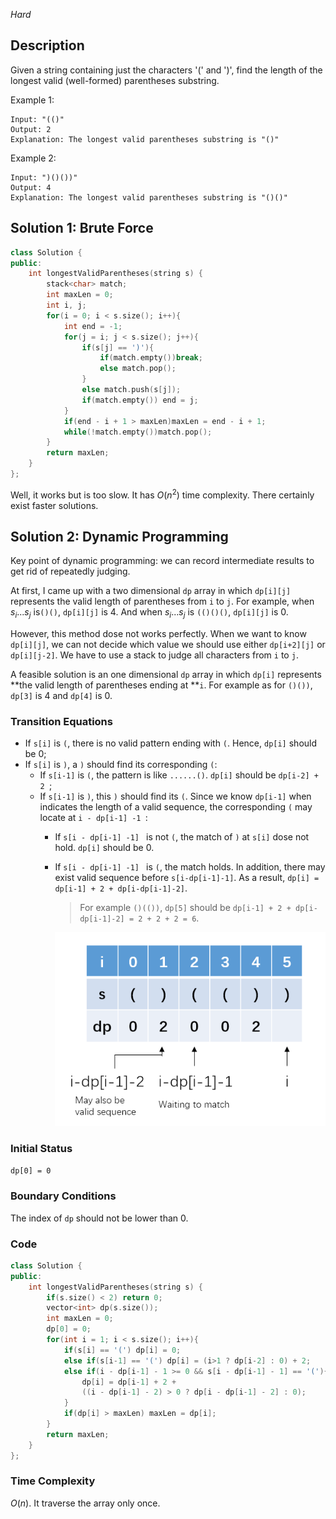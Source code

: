 *Hard*

## Description

Given a string containing just the characters '(' and ')', find the length of the longest valid (well-formed) parentheses substring.

Example 1:

```
Input: "(()"
Output: 2
Explanation: The longest valid parentheses substring is "()"
```

Example 2:

```
Input: ")()())"
Output: 4
Explanation: The longest valid parentheses substring is "()()"
```

## Solution 1: Brute Force

```c++
class Solution {
public:
    int longestValidParentheses(string s) {
        stack<char> match;
        int maxLen = 0;
        int i, j;
        for(i = 0; i < s.size(); i++){
            int end = -1;
            for(j = i; j < s.size(); j++){
                if(s[j] == ')'){
                    if(match.empty())break;
                    else match.pop();
                }
                else match.push(s[j]);
                if(match.empty()) end = j;
            }
            if(end - i + 1 > maxLen)maxLen = end - i + 1;
            while(!match.empty())match.pop();
        }
        return maxLen;
    }
};
```

Well, it works but is too slow. It has $O(n^2)$ time complexity. There certainly exist faster solutions.

## Solution 2: Dynamic Programming

Key point of dynamic programming: we can record intermediate results to get rid of repeatedly judging.

At first, I came up with a two dimensional `dp` array in which `dp[i][j]` represents the valid length of parentheses from `i` to `j`. For example, when $s_i...s_j$ is`()()`, `dp[i][j]` is $4$. And when $s_i...s_j$ is `(()()()`, `dp[i][j]` is $0$.

However, this method dose not works perfectly. When we want to know `dp[i][j]`, we can not decide which value we should use either `dp[i+2][j]` or `dp[i][j-2]`. We have to use a stack to judge all characters from `i` to `j`.

A feasible solution is an one dimensional `dp` array in which `dp[i]` represents **the valid length of parentheses ending at **`i`. For example as for `()())`, `dp[3]` is $4$ and `dp[4]` is $0$.

### Transition Equations

- If `s[i]` is `(`, there is no valid pattern ending with `(`. Hence, `dp[i]` should be $0$;
- If `s[i]` is `)`, a `)` should find its corresponding `(`:
  - If `s[i-1]` is `(`, the pattern is like `......()`. `dp[i]` should be `dp[i-2] + 2 `;
  - If `s[i-1]` is `)`, this `)` should find its `(`. Since we know `dp[i-1]` when indicates the length of a valid sequence, the corresponding `(` may locate at `i - dp[i-1] -1 `:
    - If `s[i - dp[i-1] -1] ` is not `(`, the match of `)` at `s[i]` dose not hold. `dp[i]` should be $0$.
    
    - If `s[i - dp[i-1] -1] ` is `(`, the match holds. In addition, there may exist valid sequence before `s[i-dp[i-1]-1]`. As a result, `dp[i] = dp[i-1] + 2 + dp[i-dp[i-1]-2]`.
    
      > For example `()(())`, `dp[5]` should be `dp[i-1] + 2 + dp[i-dp[i-1]-2] = 2 + 2 + 2 = 6`.
    
      ![image-20200528224156246](32.LongestValidParentheses.assets/image-20200528224156246.png)

### Initial Status

`dp[0] = 0`

### Boundary Conditions

The index of `dp` should not be lower than $0$.

### Code

```c++
class Solution {
public:
    int longestValidParentheses(string s) {
        if(s.size() < 2) return 0;
        vector<int> dp(s.size());
        int maxLen = 0;
        dp[0] = 0;
        for(int i = 1; i < s.size(); i++){
            if(s[i] == '(') dp[i] = 0;
            else if(s[i-1] == '(') dp[i] = (i>1 ? dp[i-2] : 0) + 2;
            else if(i - dp[i-1] - 1 >= 0 && s[i - dp[i-1] - 1] == '('){
                dp[i] = dp[i-1] + 2 + 
                ((i - dp[i-1] - 2) > 0 ? dp[i - dp[i-1] - 2] : 0);
            }
            if(dp[i] > maxLen) maxLen = dp[i];
        }
        return maxLen;
    }
};
```

### Time Complexity

$O(n)$. It traverse the array only once.

